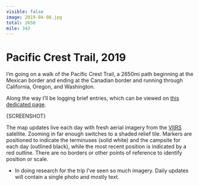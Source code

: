 ```yaml
---
visible: false
image: 2019-04-08.jpg
total: 2650
mile: 343
---
```


# Pacific Crest Trail, 2019

I’m going on a walk of the Pacific Crest Trail, a 2650mi path beginning at the Mexican border and ending at the Canadian border and running through California, Oregon, and Washington.

Along the way I’ll be logging brief entries, which can be viewed on [this dedicated page](/pct). 

{SCREENSHOT}

The map updates live each day with fresh aerial imagery from the [VIIRS](https://ncc.nesdis.noaa.gov/VIIRS/) satellite. Zooming in far enough switches to a shaded relief tile. Markers are positioned to indicate the terminuses (solid white) and the campsite for each day (outlined black), while the most recent position is indicated by a red outline. There are no borders or other points of reference to identify position or scale.

<!-- more -->

- In doing research for the trip I’ve seen so much imagery. Daily updates will contain a single photo and mostly text.